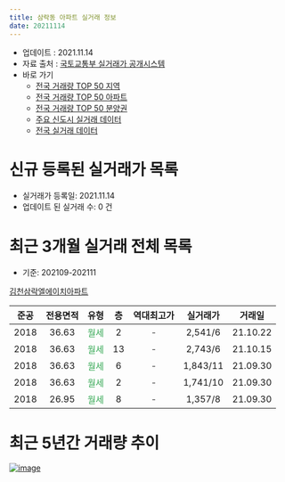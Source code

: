 ```yaml
---
title: 삼락동 아파트 실거래 정보
date: 20211114
---
```


* 업데이트 : 2021.11.14
* 자료 출처 : [국토교통부 실거래가 공개시스템](http://rt.molit.go.kr)
* 바로 가기
    * [전국 거래량 TOP 50 지역](https://apt-info.github.io/apt-trade-info/tr)
    * [전국 거래량 TOP 50 아파트](https://apt-info.github.io/apt-trade-info/ta)
    * [전국 거래량 TOP 50 분양권](https://apt-info.github.io/apt-trade-info/tb)
    * [주요 신도시 실거래 데이터](https://apt-info.github.io/apt-trade-info/newtown)
    * [전국 실거래 데이터](https://apt-info.github.io/apt-trade-info/all)



<script async src="https://pagead2.googlesyndication.com/pagead/js/adsbygoogle.js"></script>
<!-- 기본광고 -->
<ins class="adsbygoogle"
     style="display:block"
     data-ad-client="ca-pub-1142216861245946"
     data-ad-slot="4805727019"
     data-ad-format="auto"
     data-full-width-responsive="true"></ins>
<script>
     (adsbygoogle = window.adsbygoogle || []).push({});
</script>


# 신규 등록된 실거래가 목록

* 실거래가 등록일: 2021.11.14
* 업데이트 된 실거래 수: 0 건




<script async src="https://pagead2.googlesyndication.com/pagead/js/adsbygoogle.js"></script>
<!-- 기본광고 -->
<ins class="adsbygoogle"
     style="display:block"
     data-ad-client="ca-pub-1142216861245946"
     data-ad-slot="4805727019"
     data-ad-format="auto"
     data-full-width-responsive="true"></ins>
<script>
     (adsbygoogle = window.adsbygoogle || []).push({});
</script>


# 최근 3개월 실거래 전체 목록
* 기준: 202109-202111


[김천삼락엘에이치아파트](https://search.naver.com/search.naver?query=%EA%B9%80%EC%B2%9C%EC%82%BC%EB%9D%BD%EC%97%98%EC%97%90%EC%9D%B4%EC%B9%98%EC%95%84%ED%8C%8C%ED%8A%B8)

|준공|전용면적|유형|층|역대최고가|실거래가|거래일|
|:---:|:---:|:---:|:---:|:---:|:---:|:---:|
|2018|36.63|<span style="color:#34A853">월세</span>|2|<span style="color:#444444">-</span>|2,541/6|21.10.22|
|2018|36.63|<span style="color:#34A853">월세</span>|13|<span style="color:#444444">-</span>|2,743/6|21.10.15|
|2018|36.63|<span style="color:#34A853">월세</span>|6|<span style="color:#444444">-</span>|1,843/11|21.09.30|
|2018|36.63|<span style="color:#34A853">월세</span>|2|<span style="color:#444444">-</span>|1,741/10|21.09.30|
|2018|26.95|<span style="color:#34A853">월세</span>|8|<span style="color:#444444">-</span>|1,357/8|21.09.30|



<script async src="https://pagead2.googlesyndication.com/pagead/js/adsbygoogle.js"></script>
<!-- 기본광고 -->
<ins class="adsbygoogle"
     style="display:block"
     data-ad-client="ca-pub-1142216861245946"
     data-ad-slot="4805727019"
     data-ad-format="auto"
     data-full-width-responsive="true"></ins>
<script>
     (adsbygoogle = window.adsbygoogle || []).push({});
</script>


# 최근 5년간 거래량 추이


<div style="width:100%;">
    <canvas id="deal_progress" height="200"></canvas>
</div>

<script>
new Chart(document.getElementById("deal_progress"), {
    type: 'line',
    data: {
        labels: ['16.01','16.02','16.04','16.06','16.07','16.08','16.09','16.11','16.12','17.01','17.02','17.03','17.04','17.05','17.06','17.08','17.09','17.10','17.11','17.12','18.01','18.02','18.03','18.05','18.06','18.07','18.09','18.10','18.11','18.12','19.01','19.03','19.04','19.05','19.06','19.07','19.08','19.09','19.10','19.11','19.12','20.01','20.02','20.03','20.04','20.06','20.07','20.08','20.09','20.10','20.12','21.01','21.02','21.03','21.04','21.05','21.06','21.07','21.08','21.09','21.10'],
        datasets: [{
            label: '매매/분양권',
            data: [3,1,3,1,0,3,2,1,1,0,3,1,1,1,1,1,3,1,2,2,1,1,0,2,1,2,3,2,0,0,0,2,1,1,3,2,3,3,0,1,2,1,4,1,1,3,3,2,3,2,2,1,1,4,3,1,0,0,3,0,0],
            borderColor: "rgba(66, 133, 243, 1)",
            backgroundColor: "rgba(66, 133, 243, 0.05)",
            borderWidth: 1,
            pointRadius: 0,
            fill: false,
            lineTension: 0
        },{
            label: '전/월세',
            data: [1,1,0,2,3,0,0,0,3,1,0,3,1,1,0,3,0,0,1,1,2,0,2,1,1,0,3,1,1,2,3,6,1,4,5,5,2,3,2,2,1,0,1,0,2,0,0,0,0,0,15,3,3,9,2,0,1,1,2,3,2],
            borderColor: "rgba(255, 90, 0, 1)",
            backgroundColor: "rgba(255, 90, 0, 0.05)",
            borderWidth: 1,
            pointRadius: 0,
            fill: false,
            lineTension: 0
        },{
            label: '합계',
            data: [4,2,3,3,3,3,2,1,4,1,3,4,2,2,1,4,3,1,3,3,3,1,2,3,2,2,6,3,1,2,3,8,2,5,8,7,5,6,2,3,3,1,5,1,3,3,3,2,3,2,17,4,4,13,5,1,1,1,5,3,2],
            borderColor: "rgba(0, 0, 0, 1)",
            backgroundColor: "rgba(0, 0, 0, 0.03)",
            borderWidth: 0.1,
            pointRadius: 0,
            fill: true,
            lineTension: 0
        }
        ]
    },
    options: {
        responsive: true,
        title: {
            display: false
        },
        tooltips: {
            mode: 'index',
            intersect: false
        },
        hover: {
            mode: 'nearest',
            intersect: true
        },
        scales: {
            xAxes: [{
                display: true,
                scaleLabel: {
                    display: true,
                    labelString: '년/월'
                }
            }],
            yAxes: [{
                display: true,
                ticks: {
                    suggestedMin: 0,
                },
                scaleLabel: {
                    display: true,
                    labelString: '실거래 수'
                }
            }]
        }
    }
});

</script>


[![image](https://apt-info.github.io/images/2020-01-03-apt-trade-info/1024x500.png)](https://play.google.com/store/apps/details?id=com.aptinfo.apttradeinfo)

